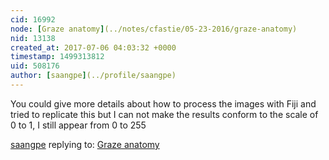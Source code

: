 ```yaml
---
cid: 16992
node: [Graze anatomy](../notes/cfastie/05-23-2016/graze-anatomy)
nid: 13138
created_at: 2017-07-06 04:03:32 +0000
timestamp: 1499313812
uid: 508176
author: [saangpe](../profile/saangpe)
---
```


You could give more details about how to process the images with Fiji and tried to replicate this but I can not make the results conform to the scale of 0 to 1, I still appear from 0 to 255

[saangpe](../profile/saangpe) replying to: [Graze anatomy](../notes/cfastie/05-23-2016/graze-anatomy)

